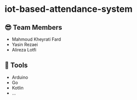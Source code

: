 # iot-based-attendance-system

## 😎 Team Members
- Mahmoud Kheyrati Fard
- Yasin Rezaei
- Alireza Lotfi



## 🔧 Tools
- Arduino
- Go
- Kotlin
- ...
